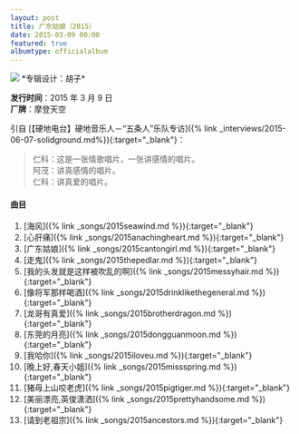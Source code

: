 ```yaml
---
layout: post
title: 广东姑娘（2015）
date: 2015-03-09 00:00
featured: true
albumtype: officialalbum
---
```


<img src="/assets/imgs/cantongirl2015.jpg">
*专辑设计：胡子*

**发行时间**：2015 年 3 月 9 日  
**厂牌**：摩登天空

引自 [【硬地电台】硬地音乐人－“五条人”乐队专访]({% link _interviews/2015-06-07-solidground.md%}){:target="_blank"}：

> 仁科：这是一张情歌唱片，一张讲感情的唱片。  
> 阿茂：讲真感情的唱片。  
> 仁科：讲真爱的唱片。

#### 曲目

1. [海风]({% link _songs/2015seawind.md %}){:target="_blank"}
2. [心肝痛]({% link _songs/2015anachingheart.md %}){:target="_blank"}
3. [广东姑娘]({% link _songs/2015cantongirl.md %}){:target="_blank"}
4. [走鬼]({% link _songs/2015thepedlar.md %}){:target="_blank"}
5. [我的头发就是这样被吹乱的啊]({% link _songs/2015messyhair.md %}){:target="_blank"}
6. [像将军那样喝酒]({% link _songs/2015drinklikethegeneral.md %}){:target="_blank"}
7. [龙哥有真爱]({% link _songs/2015brotherdragon.md %}){:target="_blank"}
8. [东莞的月亮]({% link _songs/2015dongguanmoon.md %}){:target="_blank"}
9. [我哈你]({% link _songs/2015iloveu.md %}){:target="_blank"}
10. [晚上好,春天小姐]({% link _songs/2015missspring.md %}){:target="_blank"}
11. [猪母上山咬老虎]({% link _songs/2015pigtiger.md %}){:target="_blank"}
12. [美丽漂亮,英俊潇洒]({% link _songs/2015prettyhandsome.md %}){:target="_blank"}
13. [请到老祖宗]({% link _songs/2015ancestors.md %}){:target="_blank"}
